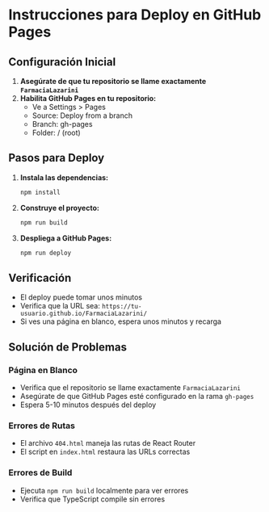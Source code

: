 # Instrucciones para Deploy en GitHub Pages

## Configuración Inicial

1. **Asegúrate de que tu repositorio se llame exactamente `FarmaciaLazarini`**
2. **Habilita GitHub Pages en tu repositorio:**
   - Ve a Settings > Pages
   - Source: Deploy from a branch
   - Branch: gh-pages
   - Folder: / (root)

## Pasos para Deploy

1. **Instala las dependencias:**
   ```bash
   npm install
   ```

2. **Construye el proyecto:**
   ```bash
   npm run build
   ```

3. **Despliega a GitHub Pages:**
   ```bash
   npm run deploy
   ```

## Verificación

- El deploy puede tomar unos minutos
- Verifica que la URL sea: `https://tu-usuario.github.io/FarmaciaLazarini/`
- Si ves una página en blanco, espera unos minutos y recarga

## Solución de Problemas

### Página en Blanco
- Verifica que el repositorio se llame exactamente `FarmaciaLazarini`
- Asegúrate de que GitHub Pages esté configurado en la rama `gh-pages`
- Espera 5-10 minutos después del deploy

### Errores de Rutas
- El archivo `404.html` maneja las rutas de React Router
- El script en `index.html` restaura las URLs correctas

### Errores de Build
- Ejecuta `npm run build` localmente para ver errores
- Verifica que TypeScript compile sin errores
